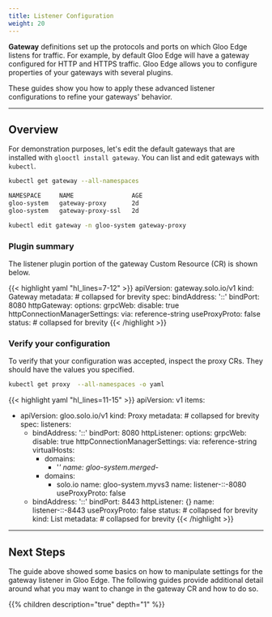 ```yaml
---
title: Listener Configuration
weight: 20
---
```


**Gateway** definitions set up the protocols and ports on which Gloo Edge listens for traffic.  For example, by default Gloo Edge will have a gateway configured for HTTP and HTTPS traffic. Gloo Edge allows you to configure properties of your gateways with several plugins.

These guides show you how to apply these advanced listener configurations to refine your gateways' behavior.

---

## Overview

For demonstration purposes, let's edit the default gateways that are installed with `glooctl install gateway`. You can list and edit gateways with `kubectl`.

```bash
kubectl get gateway --all-namespaces
```

```bash
NAMESPACE     NAME                AGE
gloo-system   gateway-proxy       2d
gloo-system   gateway-proxy-ssl   2d
```

```bash
kubectl edit gateway -n gloo-system gateway-proxy
```

### Plugin summary

The listener plugin portion of the gateway Custom Resource (CR) is shown below.

{{< highlight yaml "hl_lines=7-12" >}}
apiVersion: gateway.solo.io/v1
kind: Gateway
metadata: # collapsed for brevity
spec:
  bindAddress: '::'
  bindPort: 8080
  httpGateway:
    options:
      grpcWeb:
        disable: true
      httpConnectionManagerSettings:
        via: reference-string
  useProxyProto: false
status: # collapsed for brevity
{{< /highlight >}}


### Verify your configuration

To verify that your configuration was accepted, inspect the proxy CRs. They should have the values you specified. 

```bash
kubectl get proxy  --all-namespaces -o yaml
```

{{< highlight yaml "hl_lines=11-15" >}}
apiVersion: v1
items:
- apiVersion: gloo.solo.io/v1
  kind: Proxy
  metadata: # collapsed for brevity
  spec:
    listeners:
    - bindAddress: '::'
      bindPort: 8080
      httpListener:
        options:
          grpcWeb:
            disable: true
          httpConnectionManagerSettings:
            via: reference-string
        virtualHosts:
        - domains:
          - '*'
          name: gloo-system.merged-*
        - domains:
          - solo.io
          name: gloo-system.myvs3
      name: listener-::-8080
      useProxyProto: false
    - bindAddress: '::'
      bindPort: 8443
      httpListener: {}
      name: listener-::-8443
      useProxyProto: false
  status: # collapsed for brevity
kind: List
metadata: # collapsed for brevity
{{< /highlight >}}

---

## Next Steps

The guide above showed some basics on how to manipulate settings for the gateway listener in Gloo Edge. The following guides provide additional detail around what you may want to change in the gateway CR and how to do so.

{{% children description="true" depth="1" %}}
